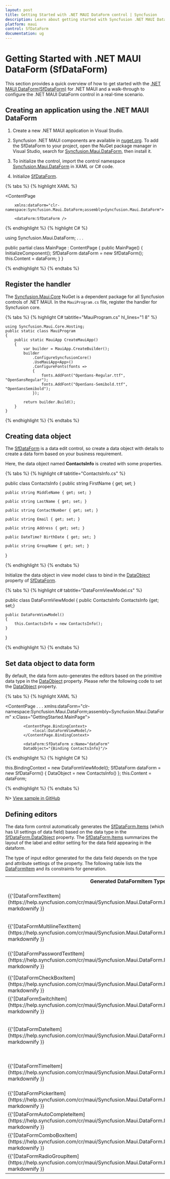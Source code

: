 ```yaml
---
layout: post
title: Getting Started with .NET MAUI DataForm control | Syncfusion
description: Learn about getting started with Syncfusion .NET MAUI DataForm (SfDataForm) control in mobile and desktop applications from a single shared codebase.
platform: maui
control: SfDataForm
documentation: ug
---
```


# Getting Started with .NET MAUI DataForm (SfDataForm)

This section provides a quick overview of how to get started with the [.NET MAUI DataForm(SfDataForm)](https://help.syncfusion.com/cr/maui/Syncfusion.Maui.DataForm.html) for .NET MAUI and a walk-through to configure the .NET MAUI DataForm control in a real-time scenario.

## Creating an application using the .NET MAUI DataForm

1. Create a new .NET MAUI application in Visual Studio.

2. Syncfusion .NET MAUI components are available in [nuget.org](https://www.nuget.org/). To add the SfDataForm to your project, open the NuGet package manager in Visual Studio, search for [Syncfusion.Maui.DataForm](https://help.syncfusion.com/cr/maui/Syncfusion.Maui.DataForm.html), then install it.

3. To initialize the control, import the control namespace [Syncfusion.Maui.DataForm](https://help.syncfusion.com/cr/maui/Syncfusion.Maui.DataForm.html) in XAML or C# code.

4. Initialize [SfDataForm](https://help.syncfusion.com/cr/maui/Syncfusion.Maui.DataForm.SfDataForm.html).


{% tabs %}
{% highlight XAML %}

<ContentPage   
            
        xmlns:dataForm="clr-namespace:Syncfusion.Maui.DataForm;assembly=Syncfusion.Maui.DataForm">

        <dataForm:SfDataForm />
</ContentPage>

{% endhighlight %}
{% highlight C# %}

using Syncfusion.Maui.DataForm;
. . .

public partial class MainPage : ContentPage
{
    public MainPage()
    {
        InitializeComponent();
        SfDataForm dataForm = new SfDataForm();
        this.Content = dataForm;
    }
}

{% endhighlight %}
{% endtabs %}

## Register the handler

The [Syncfusion.Maui.Core](https://help.syncfusion.com/cr/maui/Syncfusion.Maui.Core.html) NuGet is a dependent package for all Syncfusion controls of .NET MAUI. In the `MauiProgram.cs` file, register the handler for Syncfusion core.

{% tabs %}
{% highlight C# tabtitle="MauiProgram.cs" hl_lines="1 8" %}

    
    using Syncfusion.Maui.Core.Hosting;
    public static class MauiProgram
    {
	    public static MauiApp CreateMauiApp()
	    {
	        var builder = MauiApp.CreateBuilder();
		    builder
			    .ConfigureSyncfusionCore()
			    .UseMauiApp<App>()
			    .ConfigureFonts(fonts =>
			    {
				    fonts.AddFont("OpenSans-Regular.ttf", "OpenSansRegular");
				    fonts.AddFont("OpenSans-Semibold.ttf", "OpenSansSemibold");
			    });

		    return builder.Build();
	    }
    }

{% endhighlight %}
{% endtabs %}

## Creating data object

The [SfDataForm](https://help.syncfusion.com/cr/maui/Syncfusion.Maui.DataForm.SfDataForm.html) is a data edit control, so create a data object with details to create a data form based on your business requirement.

Here, the data object named **ContactsInfo** is created with some properties.

{% tabs %}
{% highlight c# tabtitle="ContactsInfo.cs" %}

public class ContactsInfo
{
    public string FirstName { get; set; }
    
    public string MiddleName { get; set; }
    
    public string LastName { get; set; }
    
    public string ContactNumber { get; set; }
    
    public string Email { get; set; }
   
    public string Address { get; set; }

    public DateTime? BirthDate { get; set; }
    
    public string GroupName { get; set; }
}

{% endhighlight %}
{% endtabs %}

Initialize the data object in view model class to bind in the [DataObject](https://help.syncfusion.com/cr/maui/Syncfusion.Maui.DataForm.SfDataForm.html#Syncfusion_Maui_DataForm_SfDataForm_DataObject) property of [SfDataForm](https://help.syncfusion.com/cr/maui/Syncfusion.Maui.DataForm.SfDataForm.html).

{% tabs %}
{% highlight c# tabtitle="DataFormViewModel.cs" %}

public class DataFormViewModel
{
    public ContactsInfo ContactsInfo {get; set;}
        
    public DataFormViewModel()
    {
        this.ContactsInfo = new ContactsInfo();
    }
}

{% endhighlight %}
{% endtabs %}

## Set data object to data form

By default, the data form auto-generates the editors based on the primitive data type in the [DataObject](https://help.syncfusion.com/cr/maui/Syncfusion.Maui.DataForm.SfDataForm.html#Syncfusion_Maui_DataForm_SfDataForm_DataObject) property. Please refer the following code to set the [DataObject](https://help.syncfusion.com/cr/maui/Syncfusion.Maui.DataForm.SfDataForm.html#Syncfusion_Maui_DataForm_SfDataForm_DataObject) property.

{% tabs %}
{% highlight XAML %}

<ContentPage 
    . . .
            xmlns:dataForm="clr-namespace:Syncfusion.Maui.DataForm;assembly=Syncfusion.Maui.DataForm"
                x:Class="GettingStarted.MainPage">

            <ContentPage.BindingContext>
                <local:DataFormViewModel/>
            </ContentPage.BindingContext>

            <dataForm:SfDataForm x:Name="dataForm" 
            DataObject="{Binding ContactsInfo}"/>    
</ContentPage>

{% endhighlight %}
{% highlight C# %}

this.BindingContext = new DataFormViewModel();
SfDataForm dataForm = new SfDataForm()
{
    DataObject = new ContactsInfo()
};
this.Content = dataForm;

{% endhighlight %}
{% endtabs %}

N> [View sample in GitHub](https://github.com/SyncfusionExamples/maui-dataform/tree/master/GettingStarted)

## Defining editors

The data form control automatically generates the [SfDataForm.Items](https://help.syncfusion.com/cr/maui/Syncfusion.Maui.DataForm.SfDataForm.html#Syncfusion_Maui_DataForm_SfDataForm_ItemsProperty) (which has UI settings of data field) based on the data type in the [SfDataForm.DataObject](https://help.syncfusion.com/cr/maui/Syncfusion.Maui.DataForm.SfDataForm.html#Syncfusion_Maui_DataForm_SfDataForm_DataObjectProperty) property. The [SfDataForm.Items](https://help.syncfusion.com/cr/maui/Syncfusion.Maui.DataForm.SfDataForm.html#Syncfusion_Maui_DataForm_SfDataForm_ItemsProperty) summarizes the layout of the label and editor setting for the data field appearing in the dataform. 

The type of input editor generated for the data field depends on the type and attribute settings of the property. The following table lists the [DataFormItem](https://help.syncfusion.com/cr/maui/Syncfusion.Maui.DataForm.DataFormItem.html) and its constraints for generation.

<table>
<tr>
<th>Generated DataFormItem Type</th>
<th>Data Type / Attribute</th>
<th>Editor</th>
<th>Input Control</th>
</tr>
<tr>
<td>
{{'[DataFormTextItem](https://help.syncfusion.com/cr/maui/Syncfusion.Maui.DataForm.DataFormTextItem.html)'| markdownify }}
</td>
<td>
Default DataFormItem generated for the String type and the properties with [DataType(DataType.Text)] attributes.
</td>
<td>
Text
</td>
<td>
{{'[Entry](https://learn.microsoft.com/en-us/dotnet/maui/user-interface/controls/entry?view=net-maui-7.0)'| markdownify }}
</td>
</tr>
<tr>
<td>
{{'[DataFormMultilineTextItem](https://help.syncfusion.com/cr/maui/Syncfusion.Maui.DataForm.DataFormMultilineItem.html)'| markdownify }}
</td>
<td>
Generated for string type property with [DataType(DataType.MultilineText)] attribute.
</td>
<td>
Multiline Text
</td>
<td>
{{'[Editor](https://learn.microsoft.com/en-us/dotnet/maui/user-interface/controls/editor?view=net-maui-7.0)'| markdownify }}
</td>
</tr>
<tr>
<td>
{{'[DataFormPasswordTextItem](https://help.syncfusion.com/cr/maui/Syncfusion.Maui.DataForm.DataFormPasswordItem.html)'| markdownify }}
</td>
<td>
Generated for string type property with [DataType(DataType.Password)] attribute.
</td>
<td>
Password
</td>
<td>
{{'[Entry](https://learn.microsoft.com/en-us/dotnet/maui/user-interface/controls/entry?view=net-maui-7.0)'| markdownify }}
</td>
</tr>
<tr>
<td>
{{'[DataFormCheckBoxItem](https://help.syncfusion.com/cr/maui/Syncfusion.Maui.DataForm.DataFormCheckBoxItem.html)'| markdownify }}
</td>
<td>
Generated for the Bool type property.
</td>
<td>
CheckBox
</td>
<td>
{{'[CheckBox](https://learn.microsoft.com/en-us/dotnet/maui/user-interface/controls/checkbox?view=net-maui-7.0)'| markdownify }}
</td>
</tr>
<tr>
<td>
{{'[DataFormSwitchItem](https://help.syncfusion.com/cr/maui/Syncfusion.Maui.DataForm.DataFormSwitchItem.html)'| markdownify }} 
</td>
<td>
Generated for the Bool type property.
</td>
<td>
Switch
</td>
<td>
{{'[Switch](https://learn.microsoft.com/en-us/dotnet/maui/user-interface/controls/switch?view=net-maui-7.0)'| markdownify }}
</td>
</tr>
<tr>
<td>
{{'[DataFormDateItem](https://help.syncfusion.com/cr/maui/Syncfusion.Maui.DataForm.DataFormDateItem.html)'| markdownify }} 
</td>
<td>
Generated for the DateTime, DateOnly, DateTimeOffset type properties and the properties with
[DataType(DataType.Date)] or
[DataType(DataType.DateTime)] attributes.
</td>
<td>
Date
</td>
<td>
{{'[DatePicker](https://learn.microsoft.com/en-us/dotnet/maui/user-interface/controls/datepicker?view=net-maui-7.0)'| markdownify }}
</td>
</tr>
<tr>
<td>
{{'[DataFormTimeItem](https://help.syncfusion.com/cr/maui/Syncfusion.Maui.DataForm.DataFormTimeItem.html)'| markdownify }}
</td>
<td>
Generated for the TimeSpan and TimeOnly type properties and the properties with [DataType(DataType.Time)] attribute.
</td>
<td>
Time
</td>
<td>
{{'[TimePicker](https://learn.microsoft.com/en-us/dotnet/maui/user-interface/controls/timepicker?view=net-maui-7.0&tabs=windows)'| markdownify }}
</td>
</tr>
<tr>
<td>
{{'[DataFormPickerItem](https://help.syncfusion.com/cr/maui/Syncfusion.Maui.DataForm.DataFormPickerItem.html)'| markdownify }}
</td>
<td>
Generated for the Enum type property.
</td>
<td>
Picker
</td>
<td>
{{'[Picker](https://learn.microsoft.com/en-us/dotnet/maui/user-interface/controls/picker?view=net-maui-7.0)'| markdownify }}
</td>
</tr>
<tr>
<td>
{{'[DataFormAutoCompleteItem](https://help.syncfusion.com/cr/maui/Syncfusion.Maui.DataForm.DataFormAutoCompleteItem.html)'| markdownify }}
</td>
<td>
Generated for the Enum type property.
</td>
<td>
AutoComplete
</td>
<td>
{{'[SfAutoComplete](https://help.syncfusion.com/maui/autocomplete/overview)'| markdownify }}
</td>
</tr>
<tr>
<td>
{{'[DataFormComboBoxItem](https://help.syncfusion.com/cr/maui/Syncfusion.Maui.DataForm.DataFormComboBoxItem.html)'| markdownify }}
</td>
<td>
Generated for the Enum type property.
</td>
<td>
ComboBox
</td>
<td>
{{'[SfComboBox](https://help.syncfusion.com/maui/combobox/overview)'| markdownify }}
</td>
</tr>
<tr>
<td>
{{'[DataFormRadioGroupItem](https://help.syncfusion.com/cr/maui/Syncfusion.Maui.DataForm.DataFormRadioGroupItem.html)'| markdownify }}
</td>
<td>
Generated for the Enum type property.
</td>
<td>
RadioGroup
</td>
<td>
{{'[RadioButton](https://learn.microsoft.com/en-us/dotnet/maui/user-interface/controls/radiobutton?view=net-maui-7.0)'| markdownify }}
</td>
</tr>
</table>

